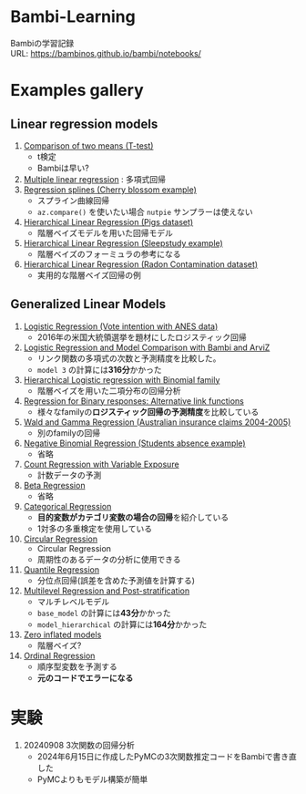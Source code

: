 # Bambi-Learning
Bambiの学習記録\
URL: https://bambinos.github.io/bambi/notebooks/

# Examples gallery
## Linear regression models
1. [Comparison of two means (T-test)](https://bambinos.github.io/bambi/notebooks/t-test.html)
    * t検定
    * Bambiは早い?
1. [Multiple linear regression](https://bambinos.github.io/bambi/notebooks/ESCS_multiple_regression.html)
    : 多項式回帰
1. [Regression splines (Cherry blossom example)](https://bambinos.github.io/bambi/notebooks/splines_cherry_blossoms.html)
    * スプライン曲線回帰
    * ```az.compare()``` を使いたい場合 ```nutpie``` サンプラーは使えない
1. [Hierarchical Linear Regression (Pigs dataset)](https://bambinos.github.io/bambi/notebooks/multi-level_regression.html)
    * 階層ベイズモデルを用いた回帰モデル
1. [Hierarchical Linear Regression (Sleepstudy example)](https://bambinos.github.io/bambi/notebooks/sleepstudy.html)
    * 階層ベイズのフォーミュラの参考になる
1. [Hierarchical Linear Regression (Radon Contamination dataset)](https://bambinos.github.io/bambi/notebooks/radon_example.html)
    * 実用的な階層ベイズ回帰の例
## Generalized Linear Models
1. [Logistic Regression (Vote intention with ANES data)](https://bambinos.github.io/bambi/notebooks/logistic_regression.html)
    * 2016年の米国大統領選挙を題材にしたロジスティック回帰
1. [Logistic Regression and Model Comparison with Bambi and ArviZ](https://bambinos.github.io/bambi/notebooks/model_comparison.html)
    * リンク関数の多項式の次数と予測精度を比較した。
    * ```model 3``` の計算には**316分**かかった
1. [Hierarchical Logistic regression with Binomial family](https://bambinos.github.io/bambi/notebooks/hierarchical_binomial_bambi.html)
    * 階層ベイズを用いた二項分布の回帰分析
1. [Regression for Binary responses: Alternative link functions](https://bambinos.github.io/bambi/notebooks/alternative_links_binary.html)
    * 様々なfamilyの**ロジスティック回帰の予測精度**を比較している
1. [Wald and Gamma Regression (Australian insurance claims 2004-2005)](https://bambinos.github.io/bambi/notebooks/wald_gamma_glm.html)
    * 別のfamilyの回帰
1. [Negative Binomial Regression (Students absence example)](https://bambinos.github.io/bambi/notebooks/negative_binomial.html)
    * 省略
1. [Count Regression with Variable Exposure](https://bambinos.github.io/bambi/notebooks/count_roaches.html)
    * 計数データの予測
1. [Beta Regression](https://bambinos.github.io/bambi/notebooks/beta_regression.html)
    * 省略
1. [Categorical Regression](https://bambinos.github.io/bambi/notebooks/categorical_regression.html)
    * **目的変数がカテゴリ変数の場合の回帰**を紹介している
    * 1対多の多重検定を使用している
1. [Circular Regression](https://bambinos.github.io/bambi/notebooks/circular_regression.html)
    * Circular Regression
    * 周期性のあるデータの分析に使用できる
1. [Quantile Regression](https://bambinos.github.io/bambi/notebooks/quantile_regression.html)
    * 分位点回帰(誤差を含めた予測値を計算する)
1. [Multilevel Regression and Post-stratification](https://bambinos.github.io/bambi/notebooks/mister_p.html)
    * マルチレベルモデル
    * ```base_model``` の計算には**43分**かかった
    * ```model_hierarchical``` の計算には**164分**かかった
1. [Zero inflated models](https://bambinos.github.io/bambi/notebooks/zero_inflated_regression.html)
    * 階層ベイズ?
1. [Ordinal Regression](https://bambinos.github.io/bambi/notebooks/ordinal_regression.html)
    * 順序型変数を予測する
    * **元のコードでエラーになる**


# 実験
1. 20240908 3次関数の回帰分析
    * 2024年6月15日に作成したPyMCの3次関数推定コードをBambiで書き直した
    * PyMCよりもモデル構築が簡単
